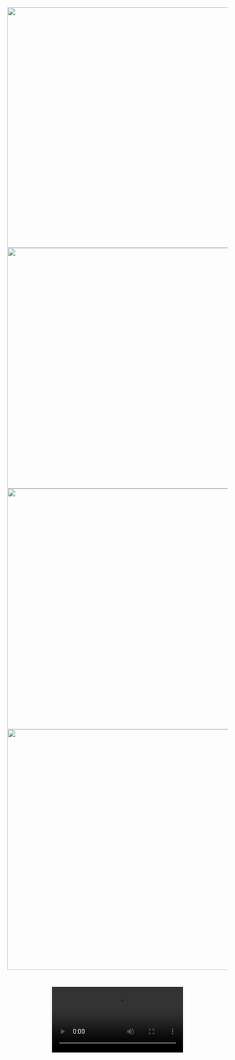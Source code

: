 <div align = "center">

  <img align = "left" height="550" src="https://github.com/AnkitUmredkar/e_commerce_exam_app/assets/149374001/ab602da3-ab39-496d-a51c-be8590873915" />
  <img height="550" src="https://github.com/AnkitUmredkar/e_commerce_exam_app/assets/149374001/fd452deb-96c9-4c22-8574-b74a25ff6c54" />
  <img align = "right" height="550" src="https://github.com/AnkitUmredkar/e_commerce_exam_app/assets/149374001/ef2fd932-aa0b-436e-8af7-b11ea43b61a9"  />
</div>

###

<h1 align="left"></h1>

###

<div align = "left">
  <img  height="550" src="https://github.com/AnkitUmredkar/e_commerce_exam_app/assets/149374001/0eb9b090-bbd1-4f02-9ff5-1110393db070" />
</div>

###

<h1 align="left"></h1>

###

<div align = "center">
  <video src="https://github.com/AnkitUmredkar/e_commerce_exam_app/assets/149374001/e3a60418-f998-4ccf-ae9b-35cfadf888fb"></video>
</div>
